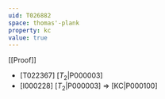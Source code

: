 ```yaml
---
uid: T026882
space: thomas'-plank
property: kc
value: true
---
```

[[Proof]]

* [T022367] [$T_2$|P000003]
* [I000228] [$T_2$|P000003] => [KC|P000100]

